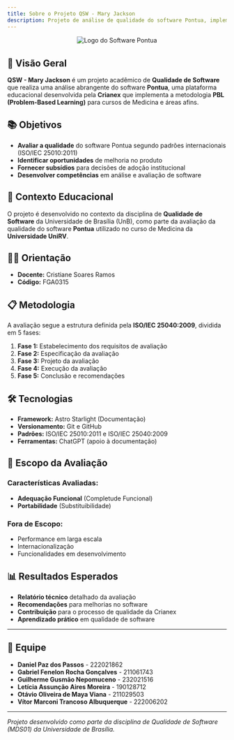 ```yaml
---
title: Sobre o Projeto QSW - Mary Jackson
description: Projeto de análise de qualidade do software Pontua, implementando metodologia PBL para educação médica.
---
```


<div style="text-align: center; margin-bottom: 2rem;">
  <img src="/images/V3_C3.png" alt="Logo do Software Pontua" style="max-width: 200px; height: auto;" />
</div>

## 🎯 Visão Geral

**QSW - Mary Jackson** é um projeto acadêmico de **Qualidade de Software** que realiza uma análise abrangente do software **Pontua**, uma plataforma educacional desenvolvida pela **Crianex** que implementa a metodologia **PBL (Problem-Based Learning)** para cursos de Medicina e áreas afins.

## 📚 Objetivos

- **Avaliar a qualidade** do software Pontua segundo padrões internacionais (ISO/IEC 25010:2011)
- **Identificar oportunidades** de melhoria no produto
- **Fornecer subsídios** para decisões de adoção institucional
- **Desenvolver competências** em análise e avaliação de software

## 🏫 Contexto Educacional

O projeto é desenvolvido no contexto da disciplina de **Qualidade de Software** da Universidade de Brasília (UnB), como parte da avaliação da qualidade do software **Pontua** utilizado no curso de Medicina da **Universidade UniRV**.

## 👨‍🏫 Orientação

- **Docente:** Cristiane Soares Ramos
- **Código:** FGA0315

## 📋 Metodologia

A avaliação segue a estrutura definida pela **ISO/IEC 25040:2009**, dividida em 5 fases:

1. **Fase 1:** Estabelecimento dos requisitos de avaliação
2. **Fase 2:** Especificação da avaliação
3. **Fase 3:** Projeto da avaliação
4. **Fase 4:** Execução da avaliação
5. **Fase 5:** Conclusão e recomendações

## 🛠️ Tecnologias

- **Framework:** Astro Starlight (Documentação)
- **Versionamento:** Git e GitHub
- **Padrões:** ISO/IEC 25010:2011 e ISO/IEC 25040:2009
- **Ferramentas:** ChatGPT (apoio à documentação)

## 🎯 Escopo da Avaliação

### Características Avaliadas:
- **Adequação Funcional** (Completude Funcional)
- **Portabilidade** (Substituibilidade)

### Fora de Escopo:
- Performance em larga escala
- Internacionalização
- Funcionalidades em desenvolvimento

## 📊 Resultados Esperados

- **Relatório técnico** detalhado da avaliação
- **Recomendações** para melhorias no software
- **Contribuição** para o processo de qualidade da Crianex
- **Aprendizado prático** em qualidade de software

---

## 👥 Equipe

- **Daniel Paz dos Passos** - 222021862
- **Gabriel Fenelon Rocha Gonçalves** - 211061743
- **Guilherme Gusmão Nepomuceno** - 232021516
- **Letícia Assunção Aires Moreira** - 190128712
- **Otávio Oliveira de Maya Viana** - 211029503
- **Vítor Marconi Trancoso Albuquerque** - 222006202

---

*Projeto desenvolvido como parte da disciplina de Qualidade de Software (MDS01) da Universidade de Brasília.*